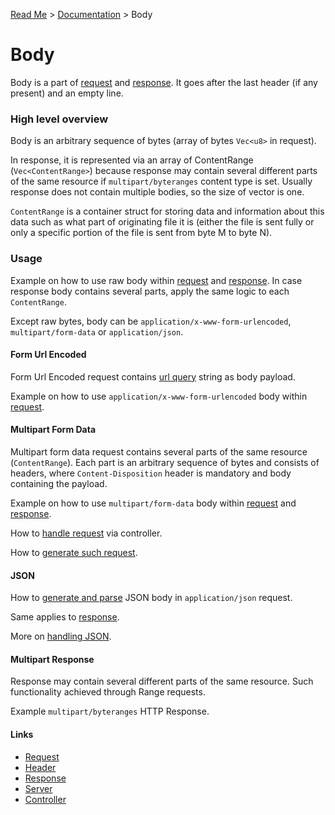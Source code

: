 [Read Me](https://github.com/bohdaq/rust-web-server/tree/main) > [Documentation](https://github.com/bohdaq/rust-web-server/tree/main/src/README.md) > Body 

# Body 
Body is a part of [request](https://github.com/bohdaq/rust-web-server/blob/fd45e7842ff66c85454e772c1f782da28d8166cb/src/request/mod.rs#L21) and [response](https://github.com/bohdaq/rust-web-server/blob/fd45e7842ff66c85454e772c1f782da28d8166cb/src/response/mod.rs#L28). It goes after the last header (if any present) and an empty line. 

### High level overview
Body is an arbitrary sequence of bytes (array of bytes `Vec<u8>` in request).

In response, it is represented via an array of ContentRange (`Vec<ContentRange>`) because response may contain several different parts of the same resource if `multipart/byteranges` content type is set. Usually response does not contain multiple bodies, so the size of vector is one.

`ContentRange` is a container struct for storing data and information about this data such as what part of originating file it is (either the file is sent fully or only a specific portion of the file is sent from byte M to byte N).

### Usage

Example on how to use raw body within [request](https://github.com/bohdaq/rust-web-server/blob/c0300d300c823a7f795ed65f28cab19000f7db98/src/body/example/mod.rs#L8) and [response](https://github.com/bohdaq/rust-web-server/blob/c0300d300c823a7f795ed65f28cab19000f7db98/src/body/example/mod.rs#L25). In case response body contains several parts, apply the same logic to each `ContentRange`.

Except raw bytes, body can be `application/x-www-form-urlencoded`, `multipart/form-data` or `application/json`.

#### Form Url Encoded 

Form Url Encoded request contains [url query](https://en.wikipedia.org/wiki/Query_string) string as body payload.

Example on how to use `application/x-www-form-urlencoded` body within [request](https://github.com/bohdaq/rust-web-server/blob/3c6d0aef9b02dfea97c97bd204df856f0a1ae73f/src/body/example/mod.rs#L194).

#### Multipart Form Data

Multipart form data request contains several parts of the same resource (`ContentRange`). Each part is an arbitrary sequence of bytes and consists of headers, where `Content-Disposition` header is mandatory and body containing the payload.

Example on how to use `multipart/form-data` body within [request](https://github.com/bohdaq/rust-web-server/blob/c0300d300c823a7f795ed65f28cab19000f7db98/src/body/example/mod.rs#L60) and [response](https://github.com/bohdaq/rust-web-server/blob/c0300d300c823a7f795ed65f28cab19000f7db98/src/body/example/mod.rs#L117).

How to [handle request](https://github.com/bohdaq/rust-web-server/blob/a0a304f7cfb3734fdbd56e304f771a9ac322e386/src/app/controller/form/multipart_enctype_post_method/mod.rs#L13) via controller.

How to [generate such request](https://github.com/bohdaq/rust-web-server/blob/a0a304f7cfb3734fdbd56e304f771a9ac322e386/src/request/tests.rs#L243).

#### JSON

How to [generate and parse](https://github.com/bohdaq/rust-web-server/blob/938ddc5e946699f5d9e5a20b78241a296fbfd597/src/body/example/mod.rs#L234) JSON body in `application/json` request.

Same applies to [response](https://github.com/bohdaq/rust-web-server/blob/25d9ea48f3b3356523b70f003a50c3facfccf769/src/body/example/mod.rs#L282).

More on [handling JSON](https://github.com/bohdaq/rust-web-server/tree/main/src/json).

#### Multipart Response
Response may contain several different parts of the same resource. Such functionality achieved through Range requests.

Example `multipart/byteranges` HTTP Response.


#### Links
- [Request](https://github.com/bohdaq/rust-web-server/tree/main/src/request)
- [Header](https://github.com/bohdaq/rust-web-server/tree/main/src/header)
- [Response](https://github.com/bohdaq/rust-web-server/tree/main/src/response)
- [Server](https://github.com/bohdaq/rust-web-server/tree/main/src/server)
- [Controller](https://github.com/bohdaq/rust-web-server/tree/main/src/controller)
